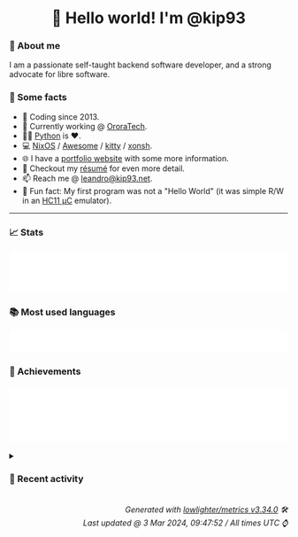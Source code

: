 <!-- README template, populated using this action:
     https://github.com/kip93/kip93/blob/main/.github/workflows/readme.yml. -->

<h1 align="center">👋 Hello world! I'm @kip93</h1> <!-- LOGIN => username -->

### 👤 About me

I am a passionate self-taught backend software developer, and a strong advocate for libre software.


### 💬 Some facts

* 📅 Coding since 2013.
* 💼 Currently working @ [OroraTech](https://ororatech.com/).
* 👨‍💻 [Python](https://github.com/search?q=user%3Akip93&l=python) is ❤️. <!-- LOGIN => username -->
* 💻 [NixOS](https://github.com/NixOS/) /
     [Awesome](https://github.com/awesomeWM/) /
     [kitty](https://github.com/kovidgoyal/kitty/) /
     [xonsh](https://github.com/xonsh/).
* 🌐 I have a [portfolio website](https://kip93.net/) with some more information.
* 📝 Checkout my [résumé](https://kip93.net/resume/) for even more detail.
* 📫 Reach me @ [leandro@kip93.net](mailto:leandro@kip93.net).
* 🎲 Fun fact: My first program was not a "Hello World" (it was simple R/W in an [HC11 µC](https://en.wikipedia.org/wiki/68HC11) emulator).


-----------------------------------------------------------------------------------------------------------------------


### 📈 Stats

![](./stats.svg)


### 📚 Most used languages <!-- by percentage, in decreasing order -->

![](./languages.svg)


### 🏅 Achievements

![](./achievements.svg)


<details> <!-- Last activity -->
<!-- Almost verbatim copy of https://github.com/lowlighter/metrics/blob/latest/source/templates/markdown/partials/activity.ejs, but restructured to be foldable. -->
<summary><h3>📰 Recent activity</h3></summary>

* ⏺️ Created new branch chore/add-flask-simpleldap in [kip93/nixpkgs](https://github.com/kip93/nixpkgs)
  * *On 1 Mar 2024, 17:53:33*
* ➡️ Pushed 10000 commits in [kip93/nixpkgs](https://github.com/kip93/nixpkgs) on branch `master`
  * [#b2c10ff](https://github.com/kip93/nixpkgs/commit/b2c10ff) _1password: 2.24.0 -&gt; 2.25.0
  * [#27d6c24](https://github.com/kip93/nixpkgs/commit/27d6c24) nixos/networkd: accept `true` and `false` in addition to &#34;yes&#34; and &#34;no&#34; for DHCP= and LinkLocalAddressing=

These were the only two systemd configuration values that were missing the `boolValues ++` treatment, according to my `rg` through the codebase.
  * [#fc1b3a1](https://github.com/kip93/nixpkgs/commit/fc1b3a1) Merge pull request #290875 from fabaff/msal-bump

python311Packages.msal: 1.26.0 -&gt; 1.27.0
  * [#8078fb9](https://github.com/kip93/nixpkgs/commit/8078fb9) cryptomator: 1.11.1 -&gt; 1.12.3

Changelogs:

 - https://github.com/cryptomator/cryptomator/releases/tag/1.12.0
 - https://github.com/cryptomator/cryptomator/releases/tag/1.12.1
 - https://github.com/cryptomator/cryptomator/releases/tag/1.12.2
 - https://github.com/cryptomator/cryptomator/releases/tag/1.12.3
  * [#e64acf5](https://github.com/kip93/nixpkgs/commit/e64acf5) Merge pull request #291863 from fabaff/botocore-stubs-bump

python312Packages.botocore-stubs: 1.34.49 -&gt; 1.34.50
  * [#4d59ace](https://github.com/kip93/nixpkgs/commit/4d59ace) nixos/systemd-repart: add assertion for partition label length

The maximum length for a GPT label supported by systemd is 36
characters. When a repart definition contains a label that is longer
than the supported maximum length, it is ignored by systemd-repart and
a log message is produced.

The new assertion makes this obvious to the user at evaluation time,
allowing them to either drop the property entirely or choose a supported
label within the length limit instead.
  * [#6a14736](https://github.com/kip93/nixpkgs/commit/6a14736) python311Packages.llama-index-readers-json: init at 0.1.2
  * [#b1778d1](https://github.com/kip93/nixpkgs/commit/b1778d1) python311Packages.llama-index-readers-weather: init at 0.1.4
  * [#efe56d4](https://github.com/kip93/nixpkgs/commit/efe56d4) python311Packages.llama-index-embeddings-gemini: init at 0.1.3
  * [#de62316](https://github.com/kip93/nixpkgs/commit/de62316) python311Packages.llama-index-embeddings-google: init at 0.10.12
  * [#c93425a](https://github.com/kip93/nixpkgs/commit/c93425a) python311Packages.clarifai: 9.11.1 -&gt; 10.1.0

Diff: https://github.com/Clarifai/clarifai-python/compare/refs/tags/9.11.1...10.1.0

Changelog: https://github.com/Clarifai/clarifai-python/releases/tag/10.1.0
  * [#82f4c29](https://github.com/kip93/nixpkgs/commit/82f4c29) python311Packages.llama-index: init at 0.10.12
  * [#7756292](https://github.com/kip93/nixpkgs/commit/7756292) python311Packages.llama-index-question-gen-openai: init at 0.10.12
  * [#56f960b](https://github.com/kip93/nixpkgs/commit/56f960b) python311Packages.llama-index-legacy: init at 0.10.12
  * [#5753976](https://github.com/kip93/nixpkgs/commit/5753976) python311Packages.llama-index-indices-managed-llama-cloud: init at 0.10.12
  * [#d1599c2](https://github.com/kip93/nixpkgs/commit/d1599c2) python311Packages.llama-index-cli: init at 0.10.12
  * [#9b319de](https://github.com/kip93/nixpkgs/commit/9b319de) python311Packages.llama-index-vector-stores-chroma: init at 0.10.12
  * [#a2a7cdd](https://github.com/kip93/nixpkgs/commit/a2a7cdd) python311Packages.chromadb: init at 0.4.23

The AI-native open-source embedding database

https://github.com/chroma-core/chroma
  * [#bfd8bf5](https://github.com/kip93/nixpkgs/commit/bfd8bf5) python311Packages.pulsar-client: init at 3.4.0

https://pypi.org/project/pulsar-client/
  * [#681d70b](https://github.com/kip93/nixpkgs/commit/681d70b) python311Packages.opentelemetry-instrumentation-fastapi: init at 0.43b0
  * *On 1 Mar 2024, 17:47:08*
* ➡️ Pushed 1099 commits in [OroraTech/nixpkgs](https://github.com/OroraTech/nixpkgs) on branch `master`
  * [#e4999e3](https://github.com/OroraTech/nixpkgs/commit/e4999e3) bitwarden: remove unused patch
  * [#97c12ac](https://github.com/OroraTech/nixpkgs/commit/97c12ac) python312Packages.urwid-readline: 0.13 -&gt; 0.14

Diff: https://github.com/rr-/urwid_readline/compare/refs/tags/0.13...0.14
  * [#2e312bb](https://github.com/OroraTech/nixpkgs/commit/2e312bb) python312Packages.urwid-readline: refactor
  * [#00be299](https://github.com/OroraTech/nixpkgs/commit/00be299) imagemagick: 7.1.1-28 -&gt; 7.1.1-29

Diff: https://github.com/ImageMagick/ImageMagick/compare/7.1.1-28...7.1.1-29

Changelog: https://github.com/ImageMagick/Website/blob/main/ChangeLog.md
  * [#524a9ec](https://github.com/OroraTech/nixpkgs/commit/524a9ec) live555: 2024.02.15 -&gt; 2024.02.23
  * [#5135272](https://github.com/OroraTech/nixpkgs/commit/5135272) live555: 2023.11.30 -&gt; 2024.02.15
  * [#5a56dbf](https://github.com/OroraTech/nixpkgs/commit/5a56dbf) edbrowse: enable Unix ODBC support
  * [#7659f7b](https://github.com/OroraTech/nixpkgs/commit/7659f7b) edbrowse: refactor

- finalAttrs design pattern
- get rid of nested with
- substitute vrthra to AndersonTorres on meta.maintainers
  * [#98802aa](https://github.com/OroraTech/nixpkgs/commit/98802aa) edbrowse: migrate to by-name
  * [#043c254](https://github.com/OroraTech/nixpkgs/commit/043c254) gegl: 0.4.46 → 0.4.48
  * [#3b0e6fc](https://github.com/OroraTech/nixpkgs/commit/3b0e6fc) fm-go: init at 0.16.0
  * [#83e0914](https://github.com/OroraTech/nixpkgs/commit/83e0914) python311Packages.cachecontrol: add dotlambda to maintainers
  * [#36cd3b4](https://github.com/OroraTech/nixpkgs/commit/36cd3b4) python311Packages.cachecontrol: 0.13.1 -&gt; 0.14.0

Diff: https://github.com/ionrock/cachecontrol/compare/refs/tags/v0.13.1...v0.14.0

Changelog: https://github.com/psf/cachecontrol/releases/tag/v0.14.0
  * [#afaaaef](https://github.com/OroraTech/nixpkgs/commit/afaaaef) flottbot: 0.13.0 -&gt; 0.13.1
  * [#b7db650](https://github.com/OroraTech/nixpkgs/commit/b7db650) python311Packages.llama-index-embeddings-openai: init at 0.10.12
  * [#f691d8d](https://github.com/OroraTech/nixpkgs/commit/f691d8d) python311Packages.llama-index-multi-modal-llms-openai: init 0.10.12
  * [#d2fb7e1](https://github.com/OroraTech/nixpkgs/commit/d2fb7e1) python311Packages.llama-index-program-openai: init at 0.10.12
  * [#1332bc4](https://github.com/OroraTech/nixpkgs/commit/1332bc4) python311Packages.llama-index-agent-openai: init at 0.10.12
  * [#9bf729a](https://github.com/OroraTech/nixpkgs/commit/9bf729a) python311Packages.llama-index-llms-openai: init at 0.10.12
  * [#1ab2a11](https://github.com/OroraTech/nixpkgs/commit/1ab2a11) python311Packages.llama-index-readers-file: init at 0.10.12
  * *On 1 Mar 2024, 15:54:18*
* ➡️ Pushed 6394 commits in [OroraTech/nixpkgs](https://github.com/OroraTech/nixpkgs) on branch `master`
  * [#38e2e00](https://github.com/OroraTech/nixpkgs/commit/38e2e00) Merge pull request #290703 from r-ryantm/auto-update/werf

werf: 1.2.292 -&gt; 1.2.294
  * [#4208934](https://github.com/OroraTech/nixpkgs/commit/4208934) python312Packages.botocore-stubs: 1.34.48 -&gt; 1.34.49
  * [#1ce0f9b](https://github.com/OroraTech/nixpkgs/commit/1ce0f9b) python311Packages.boto3-stubs: 1.34.48 -&gt; 1.34.49
  * [#abd34e0](https://github.com/OroraTech/nixpkgs/commit/abd34e0) obs-studio-plugins.obs-3d-effect: 0.0.2 -&gt; 0.1.0
  * [#23fcd51](https://github.com/OroraTech/nixpkgs/commit/23fcd51) ayatana-indicator-session: Re-enable test-service test
  * [#e9dcfb3](https://github.com/OroraTech/nixpkgs/commit/e9dcfb3) Merge #291106: opencolorio: fix tests on staging-next
  * [#2b0673c](https://github.com/OroraTech/nixpkgs/commit/2b0673c) opencolorio: fix tests on staging-next
  * [#85a7517](https://github.com/OroraTech/nixpkgs/commit/85a7517) Merge pull request #291058 from r-ryantm/auto-update/fishPlugins.forgit

fishPlugins.forgit: 24.01.0 -&gt; 24.02.0
  * [#7d52ac6](https://github.com/OroraTech/nixpkgs/commit/7d52ac6) python311Packages.dask: provide dataframe extra for tests

Tests would previously error out with:

&gt; ImportError: Dask dataframe requirements are not installed.
  * [#088e4ab](https://github.com/OroraTech/nixpkgs/commit/088e4ab) broot: 1.33.1 -&gt; 1.34.0

https://github.com/Canop/broot/releases/tag/v1.34.0
  * [#d01044e](https://github.com/OroraTech/nixpkgs/commit/d01044e) zabbix40: drop, no more supported upstream

Security/limited support ended in October 2023.

https://www.zabbix.com/life_cycle_and_release_policy
  * [#a65967a](https://github.com/OroraTech/nixpkgs/commit/a65967a) nixos/nix: documentation: fix outdated reference to /etc/nix.conf
  * [#8e8148f](https://github.com/OroraTech/nixpkgs/commit/8e8148f) git-absorb: 0.6.11 -&gt; 0.6.12

Diff: https://github.com/tummychow/git-absorb/compare/refs/tags/0.6.11...0.6.12
  * [#d743b7f](https://github.com/OroraTech/nixpkgs/commit/d743b7f) Merge pull request #291095 from r-ryantm/auto-update/vdrPlugins.softhddevice

vdrPlugins.softhddevice: 2.0.9 -&gt; 2.1.1
  * [#bf289c8](https://github.com/OroraTech/nixpkgs/commit/bf289c8) hugo: 1.123.2 -&gt; 1.123.3

https://github.com/gohugoio/hugo/releases/tag/v0.123.3
  * [#ef22d82](https://github.com/OroraTech/nixpkgs/commit/ef22d82) linuxPackages.r8168: 8.048.03 -&gt; 8.052.01
  * [#50f953b](https://github.com/OroraTech/nixpkgs/commit/50f953b) cri-o: 1.29.1 -&gt; 1.29.2

Update pkgs/applications/virtualization/cri-o/default.nix

Co-authored-by: Pol Dellaiera &lt;pol.dellaiera@protonmail.com&gt;
  * [#4d6c7b9](https://github.com/OroraTech/nixpkgs/commit/4d6c7b9) Merge pull request #291083 from r-ryantm/auto-update/obs-studio-plugins.obs-shaderfilter

obs-studio-plugins.obs-shaderfilter: 2.0.0 -&gt; 2.2.2
  * [#126adb6](https://github.com/OroraTech/nixpkgs/commit/126adb6) Merge pull request #291022 from r-ryantm/auto-update/libretro.genesis-plus-gx

libretro.genesis-plus-gx: unstable-2024-02-16 -&gt; unstable-2024-02-23
  * [#0e1cb44](https://github.com/OroraTech/nixpkgs/commit/0e1cb44) Merge pull request #291019 from r-ryantm/auto-update/libretro.gambatte

libretro.gambatte: unstable-2024-02-09 -&gt; unstable-2024-02-23
  * *On 27 Feb 2024, 23:15:49*
</details>


<h6 align="right"><em>
    Generated with <a href="https://github.com/lowlighter/metrics/tree/latest/">lowlighter/metrics v3.34.0</a> 🛠️<br> <!-- VERSION => MAJOR.minor.patch -->
    Last updated @ 3 Mar 2024, 09:47:52 / All times UTC ⌚ <!-- meta.generated => DD/MM/YYYY, hh:mm -->
</em></h6>
